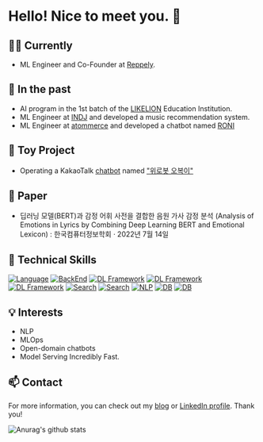 # Hello! Nice to meet you. 👋

## 👨‍💼 Currently
- ML Engineer and Co-Founder at [Reppely](http://reppley.com/). <br>

## 💼 In the past

- AI program in the 1st batch of the [LIKELION](https://www.likelion.net) Education Institution.
- ML Engineer at [INDJ](https://www.indj.ai/) and developed a music recommendation system. 
- ML Engineer at [atommerce](http://www.atommerce.com) and developed a chatbot named [RONI](https://www.aitimes.kr/news/articleView.html?idxno=23722)

## 🧸 Toy Project
- Operating a KakaoTalk [chatbot](http://pf.kakao.com/_BNZRb) named ["위로봇 오복이"](https://github.com/jongmin-oh/comfort_chatbot_v2)

## 📃 Paper
- 딥러닝 모델(BERT)과 감정 어휘 사전을 결합한 음원 가사 감정 분석
 (Analysis of Emotions in Lyrics by Combining Deep Learning BERT and Emotional Lexicon)
  : 한국컴퓨터정보학회 · 2022년 7월 14일
  
## 🚀 Technical Skills

[![Language](https://img.shields.io/badge/Language-Python-blue)]()
[![BackEnd](https://img.shields.io/badge/BackEnd-FastAPI-blueviolet)]()
[![DL Framework](https://img.shields.io/badge/DL%20Framework-Pytorch-yellow)]()
[![DL Framework](https://img.shields.io/badge/DL%20Framework-SentenceTransformer-yellow)]()
[![DL Framework](https://img.shields.io/badge/DL%20Framework-Onnx-yellow)]()
[![Search](https://img.shields.io/badge/Search-Elastic%20Search-orange)]()
[![Search](https://img.shields.io/badge/Search-Faiss-red)]()
[![NLP](https://img.shields.io/badge/NLP-huggingFace-blue)]()
[![DB](https://img.shields.io/badge/DB-MySQL-blue)]()
[![DB](https://img.shields.io/badge/DB-Postgres-blue)]()

## 💡 Interests

- NLP
- MLOps
- Open-domain chatbots
- Model Serving Incredibly Fast.

## 📫 Contact

For more information, you can check out my [blog](https://velog.io/@acdongpgm) or [LinkedIn profile](https://www.linkedin.com/in/%EC%A2%85%EB%AF%BC-%EC%98%A4-b1555a202/). Thank you!


![Anurag's github stats](https://github-readme-stats.vercel.app/api?username=jongmin-oh&show_icons=true&theme=tokyonight)
